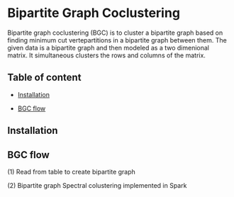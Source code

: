 # Bipartite Graph Coclustering


Bipartite graph coclustering (BGC) is to cluster a bipartite graph based on finding minimum cut vertepartitions in a bipartite graph between
them. The given data is a bipartite graph and then modeled as a two dimenional matrix. It simultaneous clusters the rows and columns of the matrix.


## Table of content
- [Installation](#installation)
 
- [BGC flow](#BGC-flow)


## Installation



## BGC flow

(1) Read from table to create bipartite graph

(2) Bipartite graph Spectral colustering implemented in Spark
